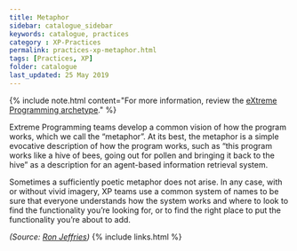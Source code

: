 ```yaml
---
title: Metaphor
sidebar: catalogue_sidebar
keywords: catalogue, practices
category : XP-Practices
permalink: practices-xp-metaphor.html
tags: [Practices, XP]
folder: catalogue
last_updated: 25 May 2019
---
```


{% include note.html content="For more information, review the [eXtreme Programming archetype](xp-archetype)." %}

Extreme Programming teams develop a common vision of how the program works, which we call the “metaphor”. At its best, the metaphor is a simple evocative description of how the program works, such as “this program works like a hive of bees, going out for pollen and bringing it back to the hive” as a description for an agent-based information retrieval system.

Sometimes a sufficiently poetic metaphor does not arise. In any case, with or without vivid imagery, XP teams use a common system of names to be sure that everyone understands how the system works and where to look to find the functionality you’re looking for, or to find the right place to put the functionality you’re about to add.

*(Source: [Ron Jeffries](http://ronjeffries.com/xprog/what-is-extreme-programming))*
{% include links.html %}
